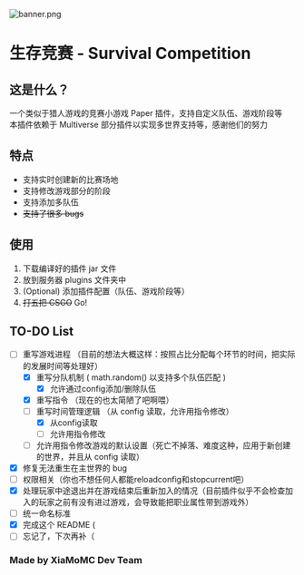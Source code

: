 ![banner.png](https://bu.dusays.com/2022/09/25/632ffe6cb4c6b.png)
# 生存竞赛 - Survival Competition
## 这是什么？
一个类似于猎人游戏的竞赛小游戏 Paper 插件，支持自定义队伍、游戏阶段等  
本插件依赖于 Multiverse 部分插件以实现多世界支持等，感谢他们的努力  

## 特点
+ 支持实时创建新的比赛场地
+ 支持修改游戏部分的阶段
+ 支持添加多队伍
+ ~~支持了很多 bugs~~

## 使用
1. 下载编译好的插件 jar 文件
2. 放到服务器 plugins 文件夹中
3. (Optional) 添加插件配置（队伍、游戏阶段等）
4. ~~打五把 CSGO~~ Go!

## TO-DO List
- [ ] 重写游戏进程 （目前的想法大概这样：按照占比分配每个环节的时间，把实际的发展时间等处理好）
  - [x] 重写分队机制 ( math.random() 以支持多个队伍匹配 )
    - [x] 允许通过config添加/删除队伍
  - [x] 重写指令 （现在的也太简陋了吧啊喂）
  - [ ] 重写时间管理逻辑 （从 config 读取，允许用指令修改）
    - [x] 从config读取
    - [ ] 允许用指令修改
  - [ ] 允许用指令修改游戏的默认设置（死亡不掉落、难度这种，应用于新创建的世界，并且从 config 读取）
- [x] 修复无法重生在主世界的 bug
- [ ] 权限相关（你也不想任何人都能reloadconfig和stopcurrent吧）
- [x] 处理玩家中途退出并在游戏结束后重新加入的情况（目前插件似乎不会检查加入的玩家之前有没有进过游戏，会导致能把职业属性带到游戏外）
- [ ] 统一命名标准
- [x] 完成这个 README (
- [ ] 忘记了，下次再补（

### Made by XiaMoMC Dev Team
